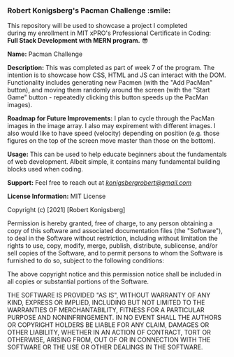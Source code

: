 <h3> Robert Konigsberg's Pacman Challenge :smile:</h3>

This repository will be used to showcase a project I completed  
during my enrollment in MIT xPRO's Professional Certificate in Coding:  
**Full Stack Development with MERN program.** :sunglasses:

**Name:** Pacman Challenge

**Description:** This was completed as part of week 7 of the program. The intention is to showcase how CSS, HTML and JS can interact with the DOM. Functionality includes generating new Pacmen (with the "Add PacMan" button), and moving them randomly around the screen (with the "Start Game" button - repeatedly clicking this button speeds up the PacMan images). 

**Roadmap for Future Improvements:** I plan to cycle through the PacMan images in the image array. I also may expirement with different images. I also would like to have speed (velocity) depending on position (e.g. those figures on the top of the screen move master than those on the bottom). 


**Usage:** This can be used to help educate beginners about the fundamentals of web development. Albeit simple, it contains many fundamental building blocks used when coding. 

**Support:** Feel free to reach out at *konigsbergrobert@gmail.com*   


**License Information:** MIT License <br>

Copyright (c) [2021] [Robert Konigsberg]

Permission is hereby granted, free of charge, to any person obtaining a copy
of this software and associated documentation files (the "Software"), to deal
in the Software without restriction, including without limitation the rights
to use, copy, modify, merge, publish, distribute, sublicense, and/or sell
copies of the Software, and to permit persons to whom the Software is
furnished to do so, subject to the following conditions:

The above copyright notice and this permission notice shall be included in all
copies or substantial portions of the Software.

THE SOFTWARE IS PROVIDED "AS IS", WITHOUT WARRANTY OF ANY KIND, EXPRESS OR
IMPLIED, INCLUDING BUT NOT LIMITED TO THE WARRANTIES OF MERCHANTABILITY,
FITNESS FOR A PARTICULAR PURPOSE AND NONINFRINGEMENT. IN NO EVENT SHALL THE
AUTHORS OR COPYRIGHT HOLDERS BE LIABLE FOR ANY CLAIM, DAMAGES OR OTHER
LIABILITY, WHETHER IN AN ACTION OF CONTRACT, TORT OR OTHERWISE, ARISING FROM,
OUT OF OR IN CONNECTION WITH THE SOFTWARE OR THE USE OR OTHER DEALINGS IN THE
SOFTWARE.

